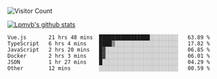 ![Visitor Count](https://profile-counter.glitch.me/Lpmvb/count.svg)

[![Lpmvb's github stats](https://github-readme-stats.vercel.app/api?username=lpmvb&show_icons=true&title_color=fff&icon_color=79ff97&text_color=9f9f9f&bg_color=151515)](https://github.com/anuraghazra/github-readme-stats)

<!--
Here are some ideas to get you started:

- 🔭 I’m currently working on ...
- 🌱 I’m currently learning ...
- 👯 I’m looking to collaborate on ...
- 🤔 I’m looking for help with ...
- 💬 Ask me about ...
- 📫 How to reach me: ...
- 😄 Pronouns: ...
- ⚡ Fun fact: ...
-->

<!--START_SECTION:waka-->

```text
Vue.js       21 hrs 48 mins  ████████████████░░░░░░░░░   63.89 %
TypeScript   6 hrs 4 mins    ████▒░░░░░░░░░░░░░░░░░░░░   17.82 %
JavaScript   2 hrs 20 mins   █▓░░░░░░░░░░░░░░░░░░░░░░░   06.85 %
Docker       2 hrs 3 mins    █▓░░░░░░░░░░░░░░░░░░░░░░░   06.01 %
JSON         1 hr 27 mins    █░░░░░░░░░░░░░░░░░░░░░░░░   04.29 %
Other        12 mins         ░░░░░░░░░░░░░░░░░░░░░░░░░   00.59 %
```

<!--END_SECTION:waka-->
